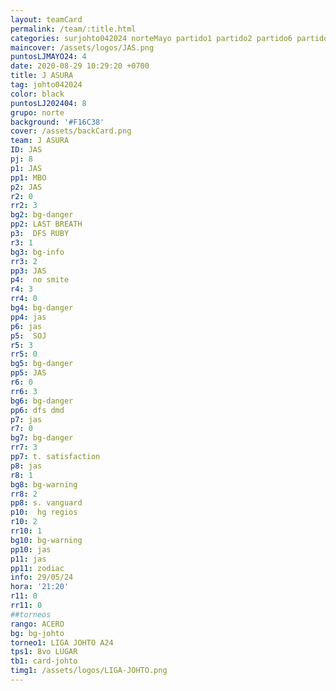 ```yaml
---
layout: teamCard
permalink: /team/:title.html
categories: surjohto042024 norteMayo partido1 partido2 partido6 partido7 partido8 partido11 29
maincover: /assets/logos/JAS.png
puntosLJMAYO24: 4
date: 2020-08-29 10:29:20 +0700
title: J ASURA
tag: johto042024
color: black
puntosLJ202404: 8
grupo: norte
background: '#F16C38'
cover: /assets/backCard.png
team: J ASURA
ID: JAS
pj: 8
p1: JAS
pp1: MBO
p2: JAS
r2: 0
rr2: 3
bg2: bg-danger
pp2: LAST BREATH
p3:  DFS RUBY
r3: 1
bg3: bg-info
rr3: 2
pp3: JAS
p4:  no smite
r4: 3
rr4: 0
bg4: bg-danger
pp4: jas
p6: jas
p5:  SOJ
r5: 3
rr5: 0
bg5: bg-danger
pp5: JAS
r6: 0
rr6: 3
bg6: bg-danger
pp6: dfs dmd
p7: jas
r7: 0
bg7: bg-danger
rr7: 3
pp7: t. satisfaction
p8: jas
r8: 1
bg8: bg-warning
rr8: 2 
pp8: s. vanguard
p10:  hg regios
r10: 2
rr10: 1
bg10: bg-warning
pp10: jas
p11: jas
pp11: zodiac
info: 29/05/24
hora: '21:20'
r11: 0
rr11: 0
##torneos
rango: ACERO
bg: bg-johto 
torneo1: LIGA JOHTO A24
tps1: 8vo LUGAR
tb1: card-johto
timg1: /assets/logos/LIGA-JOHTO.png
---
```


